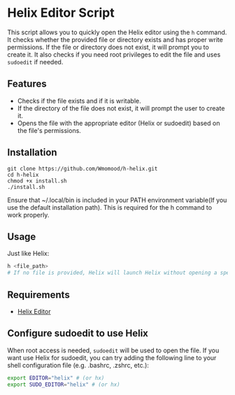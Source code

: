 # Helix Editor Script
This script allows you to quickly open the Helix editor using the `h` command. It checks whether the provided file or directory exists and has proper write permissions. If the file or directory does not exist, it will prompt you to create it. It also checks if you need root privileges to edit the file and uses `sudoedit` if needed.

## Features
- Checks if the file exists and if it is writable.
- If the directory of the file does not exist, it will prompt the user to create it.
- Opens the file with the appropriate editor (Helix or sudoedit) based on the file's permissions.

## Installation

```
git clone https://github.com/Wmomood/h-helix.git
cd h-helix
chmod +x install.sh
./install.sh
```
Ensure that ~/.local/bin is included in your PATH environment variable(If you use the default installation path). This is required for the h command to work properly.

## Usage
Just like Helix:
```bash
h <file_path>
# If no file is provided, Helix will launch Helix without opening a specific file.
```

## Requirements

  - [Helix Editor](https://github.com/helix-editor/helix)

## Configure sudoedit to use Helix

When root access is needed, `sudoedit` will be used to open the file. If you want use Helix for sudoedit, you can try adding the following line to your shell configuration file (e.g. .bashrc, .zshrc, etc.):
```bash
export EDITOR="helix" # (or hx)
export SUDO_EDITOR="helix" # (or hx)
```
